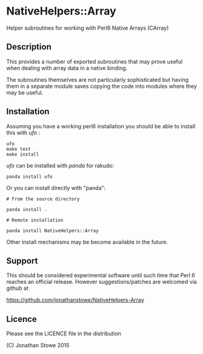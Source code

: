 # NativeHelpers::Array

Helper subroutines for working with Perl6 Native Arrays (CArray)

## Description

This provides a number of exported subroutines that may prove
useful when dealing with array data in a native binding.

The subroutines themselves are not particularly sophisticated
but having them in a separate module saves copying the code
into modules where they may be useful.

## Installation

Assuming you have a working perl6 installation you should be able to
install this with *ufo* :

    ufo
    make test
    make install

*ufo* can be installed with *panda* for rakudo:

    panda install ufo

Or you can install directly with "panda":

    # From the source directory
   
    panda install .

    # Remote installation

    panda install NativeHelpers::Array

Other install mechanisms may be become available in the future.

## Support

This should be considered experimental software until such time that
Perl 6 reaches an official release.  However suggestions/patches are
welcomed via github at

https://github.com/jonathanstowe/NativeHelpers-Array

## Licence

Please see the LICENCE file in the distribution

(C) Jonathan Stowe 2015
